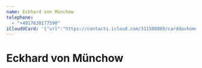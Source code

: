 ```yaml
---
name: Eckhard von Münchow
telephone:
  - "+4917630177590"
iCloudVCard: '{"url":"https://contacts.icloud.com/311500889/carddavhome/card/DDF6B12C-FDCD-4E86-8E49-6BD4AEA7D6F9.vcf","etag":"\"kmfhb95y\"","data":"BEGIN:VCARD\r\nVERSION:3.0\r\nFN:\r\nN:von Münchow;Eckhard;;;\r\nUID:EC8AAC50-02B6-472E-AEE5-1F46C9E853D8\r\nPRODID:-//Apple Inc.//iOS 11.2.5//EN\r\nREV:2025-04-03T22:15:51Z\r\nORG:;\r\nTEL:+4917630177590\r\nEND:VCARD"}'
---
```

# Eckhard von Münchow
